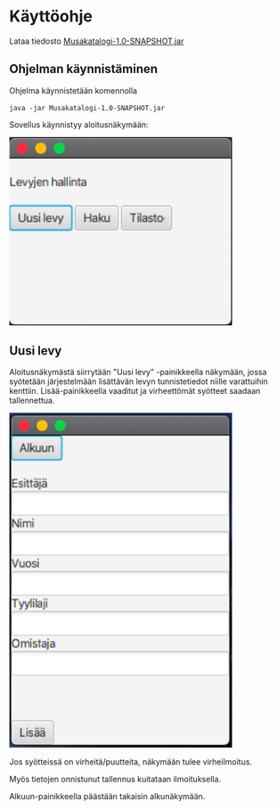 # Käyttöohje

Lataa tiedosto [Musakatalogi-1.0-SNAPSHOT.jar](https://github.com/SuloKM/ot-harjoitustyo/releases/tag/viikko5)

## Ohjelman käynnistäminen

Ohjelma käynnistetään komennolla

```
java -jar Musakatalogi-1.0-SNAPSHOT.jar
```

Sovellus käynnistyy aloitusnäkymään:

<img src="https://raw.githubusercontent.com/SuloKM/ot-harjoitustyo/master/dokumentaatio/kuvat/alkunakyma.png" width="400">

## Uusi levy

Aloitusnäkymästä siirrytään "Uusi levy" -painikkeella näkymään, jossa syötetään järjestelmään lisättävän
levyn tunnistetiedot niille varattuihin kenttiin. Lisää-painikkeella vaaditut ja virheettömät syötteet 
saadaan tallennettua.

<img src="https://raw.githubusercontent.com/SuloKM/ot-harjoitustyo/master/dokumentaatio/kuvat/uusilevy.png" width="400">

Jos syötteissä on virheitä/puutteita, näkymään tulee virheilmoitus.

Myös tietojen onnistunut tallennus kuitataan ilmoituksella.

Alkuun-painikkeella päästään takaisin alkunäkymään.
